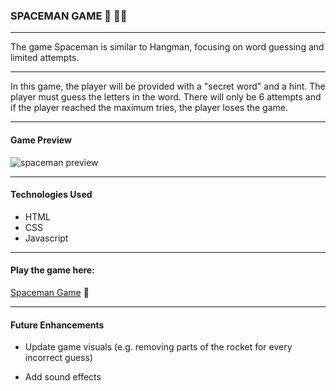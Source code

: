 ### SPACEMAN GAME :rocket: :astronaut:
---

The game Spaceman is similar to Hangman, focusing on word guessing and limited attempts.


---

In this game, the player will be provided with a "secret word" and a hint. The player must guess the letters in the word. There will only be 6 attempts and if the player reached the maximum tries, the player loses the game.

---
#### Game Preview 

![spaceman preview](https://i.imgur.com/WRcFwGa.png)

---
#### Technologies Used

- HTML
- CSS
- Javascript

---

#### Play the game here:

[Spaceman Game](https://laraviquiera.github.io/spaceman/ "Play Spaceman!") :rocket:

---
#### Future Enhancements
 - Update game visuals (e.g. removing parts of the rocket for every incorrect guess)

 - Add sound effects
